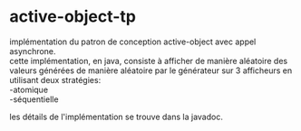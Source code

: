# active-object-tp
implémentation du patron de conception active-object avec appel asynchrone.  
cette implémentation, en java, consiste à afficher de manière aléatoire des valeurs générées
de manière aléatoire par le générateur sur 3 afficheurs en utilisant deux stratégies:   
    -atomique   
    -séquentielle       
    
les détails de l'implémentation se trouve dans la javadoc.
